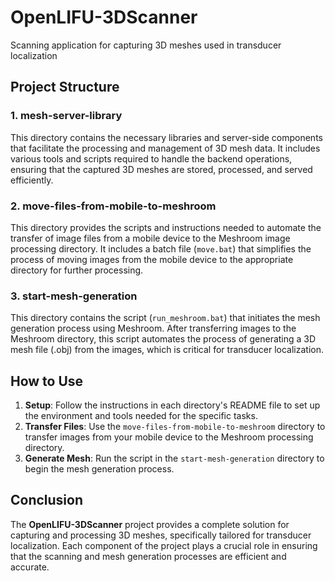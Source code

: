 # OpenLIFU-3DScanner
Scanning application for capturing 3D meshes used in transducer localization


## Project Structure

### 1. **mesh-server-library**

This directory contains the necessary libraries and server-side components that facilitate the processing and management of 3D mesh data. It includes various tools and scripts required to handle the backend operations, ensuring that the captured 3D meshes are stored, processed, and served efficiently.

### 2. **move-files-from-mobile-to-meshroom**

This directory provides the scripts and instructions needed to automate the transfer of image files from a mobile device to the Meshroom image processing directory. It includes a batch file (`move.bat`) that simplifies the process of moving images from the mobile device to the appropriate directory for further processing.

### 3. **start-mesh-generation**

This directory contains the script (`run_meshroom.bat`) that initiates the mesh generation process using Meshroom. After transferring images to the Meshroom directory, this script automates the process of generating a 3D mesh file (.obj) from the images, which is critical for transducer localization.

## How to Use

1. **Setup**: Follow the instructions in each directory's README file to set up the environment and tools needed for the specific tasks.
2. **Transfer Files**: Use the `move-files-from-mobile-to-meshroom` directory to transfer images from your mobile device to the Meshroom processing directory.
3. **Generate Mesh**: Run the script in the `start-mesh-generation` directory to begin the mesh generation process.

## Conclusion

The **OpenLIFU-3DScanner** project provides a complete solution for capturing and processing 3D meshes, specifically tailored for transducer localization. Each component of the project plays a crucial role in ensuring that the scanning and mesh generation processes are efficient and accurate.
